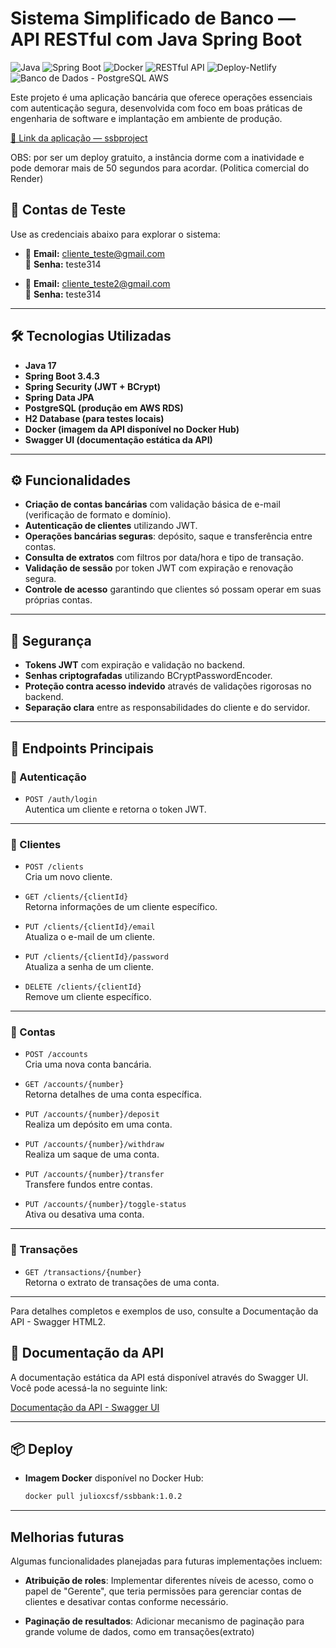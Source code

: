 # Sistema Simplificado de Banco — API RESTful com Java Spring Boot
![Java](https://img.shields.io/badge/Java-17-blue?logo=java)
![Spring Boot](https://img.shields.io/badge/Spring_Boot-3.4.3-brightgreen?logo=spring)
![Docker](https://img.shields.io/badge/Docker-Disponível-blue?logo=docker)
![RESTful API](https://img.shields.io/badge/API-RESTful-orange)
![Deploy-Netlify](https://img.shields.io/badge/Deploy-Netlify-success?logo=netlify)
![Banco de Dados - PostgreSQL AWS](https://img.shields.io/badge/PostgreSQL-AWS_RDS-blue?logo=postgresql&logoColor=white)

Este projeto é uma aplicação bancária que oferece operações essenciais com autenticação segura, desenvolvida com foco em boas práticas de engenharia de software e implantação em ambiente de produção.

[🔗 Link da aplicação — ssbproject](https://ssbproject.netlify.app/index.html)

OBS: por ser um deploy gratuito, a instância dorme com a inatividade e pode demorar mais de 50 segundos para acordar. (Politica comercial do Render)

## 👥 Contas de Teste

Use as credenciais abaixo para explorar o sistema:

- 📧 **Email:** cliente_teste@gmail.com  
  🔑 **Senha:** teste314

- 📧 **Email:** cliente_teste2@gmail.com  
  🔑 **Senha:** teste314

---

## 🛠️ Tecnologias Utilizadas

- **Java 17**
- **Spring Boot 3.4.3**
- **Spring Security (JWT + BCrypt)**
- **Spring Data JPA**
- **PostgreSQL (produção em AWS RDS)**
- **H2 Database (para testes locais)**
- **Docker (imagem da API disponível no Docker Hub)**
- **Swagger UI (documentação estática da API)**

---

## ⚙️ Funcionalidades

- **Criação de contas bancárias** com validação básica de e-mail (verificação de formato e domínio).
- **Autenticação de clientes** utilizando JWT.
- **Operações bancárias seguras**: depósito, saque e transferência entre contas.
- **Consulta de extratos** com filtros por data/hora e tipo de transação.
- **Validação de sessão** por token JWT com expiração e renovação segura.
- **Controle de acesso** garantindo que clientes só possam operar em suas próprias contas.

---

## 🔐 Segurança

- **Tokens JWT** com expiração e validação no backend.
- **Senhas criptografadas** utilizando BCryptPasswordEncoder.
- **Proteção contra acesso indevido** através de validações rigorosas no backend.
- **Separação clara** entre as responsabilidades do cliente e do servidor.

---

## 📌 Endpoints Principais

### 🔑 Autenticação

- `POST /auth/login`  
  Autentica um cliente e retorna o token JWT.

---

### 👤 Clientes

- `POST /clients`  
  Cria um novo cliente.

- `GET /clients/{clientId}`  
  Retorna informações de um cliente específico.

- `PUT /clients/{clientId}/email`  
  Atualiza o e-mail de um cliente.

- `PUT /clients/{clientId}/password`  
  Atualiza a senha de um cliente.

- `DELETE /clients/{clientId}`  
  Remove um cliente específico.

---

### 🏦 Contas

- `POST /accounts`  
  Cria uma nova conta bancária.

- `GET /accounts/{number}`  
  Retorna detalhes de uma conta específica.

- `PUT /accounts/{number}/deposit`  
  Realiza um depósito em uma conta.

- `PUT /accounts/{number}/withdraw`  
  Realiza um saque de uma conta.

- `PUT /accounts/{number}/transfer`  
  Transfere fundos entre contas.

- `PUT /accounts/{number}/toggle-status`  
  Ativa ou desativa uma conta.

---

### 📄 Transações

- `GET /transactions/{number}`  
  Retorna o extrato de transações de uma conta.

---

Para detalhes completos e exemplos de uso, consulte a Documentação da API - Swagger HTML2.

## 📄 Documentação da API

A documentação estática da API está disponível através do Swagger UI. Você pode acessá-la no seguinte link:

[Documentação da API - Swagger UI](https://swagger-ssb-api.netlify.app/)

---

## 📦 Deploy

- **Imagem Docker** disponível no Docker Hub:

  ```bash
  docker pull julioxcsf/ssbbank:1.0.2
  ```

---

## Melhorias futuras

Algumas funcionalidades planejadas para futuras implementações incluem:

- **Atribuição de roles**: Implementar diferentes níveis de acesso, como o papel de "Gerente", que teria permissões para gerenciar contas de clientes e desativar contas conforme necessário.

- **Paginação de resultados**: Adicionar mecanismo de paginação para grande volume de dados, como em transações(extrato)
